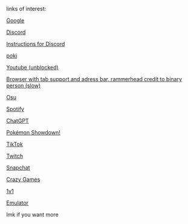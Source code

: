 links of interest:

[Google](https://google.com)

[Discord](https://discord.com/app)

[Instructions for Discord](https://docs.google.com/document/d/1rD70xPtpvruvXCNjcKWJLGWeBGl1KIxG5EdP6DZvgyo/edit?usp=sharing)
 
[poki](https://poki.com)

[Youtube (unblocked)](https://youtube.com)

[Browser with tab support and adress bar, rammerhead credit to binary person (slow)](https://browser.rammerhead.org)  

[Osu](https://webosu.online)

[Spotify](https://spotify.com/login)

[ChatGPT](https://chat.openai.com/auth/login)

[Pokémon Showdown!](https://play.pokemonshowdown.com)

[TikTok](https://tiktok.com)

[Twitch](https://twitch.com)

[Snapchat](https://web.snapchat.com)

[Crazy Games](https://crazygames.com)

[1v1](https://1v1.lol)

[Emulator](https://gamesfrog.com/)

















































































lmk if you want more
